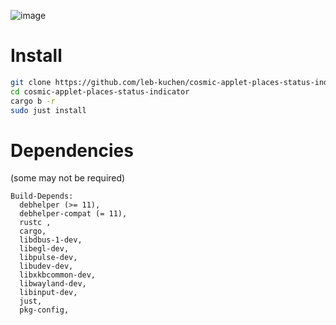 ![image](https://github.com/leb-kuchen/cosmic-applet-places-status-indicator/assets/102472435/d1cb1542-8fdd-484c-b138-c44b2e24a933)


# Install
```sh
git clone https://github.com/leb-kuchen/cosmic-applet-places-status-indicator
cd cosmic-applet-places-status-indicator
cargo b -r
sudo just install
```
# Dependencies
(some may not be required)
```
Build-Depends:
  debhelper (>= 11),
  debhelper-compat (= 11),
  rustc ,
  cargo,
  libdbus-1-dev,
  libegl-dev,
  libpulse-dev,
  libudev-dev,
  libxkbcommon-dev,
  libwayland-dev,
  libinput-dev,
  just,
  pkg-config,
```
